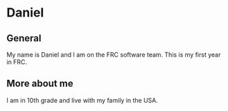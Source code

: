 # Daniel

## General
My name is Daniel and I am on the FRC software team. This is my first year in FRC.

## More about me
I am in 10th grade and live with my family in the USA.

